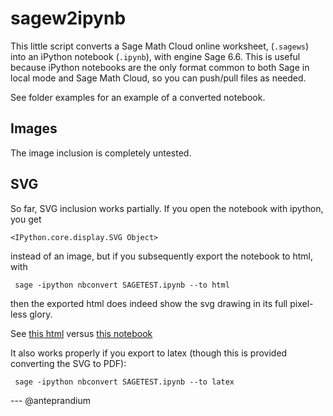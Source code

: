 

# sagew2ipynb

This little script converts a Sage Math Cloud online worksheet, (`.sagews`) into an iPython notebook (`.ipynb`), with engine Sage 6.6. This is  useful because iPython notebooks are the only format common to both Sage in local mode and Sage Math Cloud, so you can push/pull files as needed.

See folder examples for an example of a converted notebook.

## Images

The image inclusion is completely untested.

## SVG

So far, SVG inclusion works partially. If you open the notebook with ipython, you get

    <IPython.core.display.SVG Object>

instead of an image, but if you subsequently export the notebook to html, with

     sage -ipython nbconvert SAGETEST.ipynb --to html

then the exported html does indeed show the svg drawing in its full pixel-less glory.

See [this html](./examples/SAGETEST.html) versus [this notebook](./examples/SAGETEST.ipynb)

It also works properly if you export to latex (though this is provided converting the SVG to PDF): 

     sage -ipython nbconvert SAGETEST.ipynb --to latex
     




--- @anteprandium

